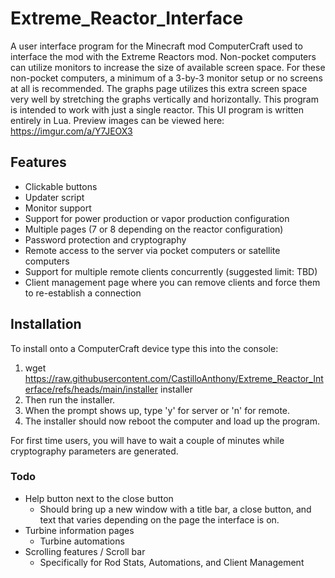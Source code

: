 # Extreme_Reactor_Interface
A user interface program for the Minecraft mod ComputerCraft used to interface the mod with the Extreme Reactors mod. Non-pocket computers can utilize monitors to increase the size of available screen space. For these non-pocket computers, a minimum of a 3-by-3 monitor setup or no screens at all is recommended. The graphs page utilizes this extra screen space very well by stretching the graphs vertically and horizontally. This program is intended to work with just a single reactor. This UI program is written entirely in Lua. Preview images can be viewed here: https://imgur.com/a/Y7JEOX3

## Features
- Clickable buttons
- Updater script
- Monitor support
- Support for power production or vapor production configuration
- Multiple pages (7 or 8 depending on the reactor configuration)
- Password protection and cryptography
- Remote access to the server via pocket computers or satellite computers
- Support for multiple remote clients concurrently (suggested limit: TBD)
- Client management page where you can remove clients and force them to re-establish a connection

## Installation
To install onto a ComputerCraft device type this into the console: 
1. wget https://raw.githubusercontent.com/CastilloAnthony/Extreme_Reactor_Interface/refs/heads/main/installer installer
2. Then run the installer.
3. When the prompt shows up, type 'y' for server or 'n' for remote.
4. The installer should now reboot the computer and load up the program.

For first time users, you will have to wait a couple of minutes while cryptography parameters are generated.

### Todo
- Help button next to the close button
    - Should bring up a new window with a title bar, a close button, and text that varies depending on the page the interface is on.
- Turbine information pages
    - Turbine automations
- Scrolling features / Scroll bar
    - Specifically for Rod Stats, Automations, and Client Management